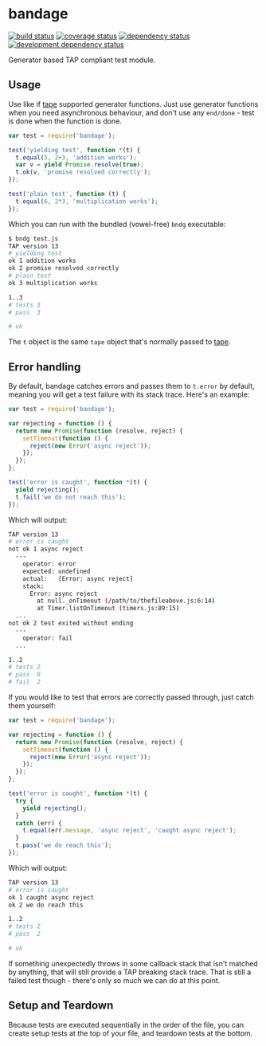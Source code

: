 # bandage
[![build status](https://secure.travis-ci.org/clux/bandage.svg)](http://travis-ci.org/clux/bandage)
[![coverage status](http://img.shields.io/coveralls/clux/bandage.svg)](https://coveralls.io/r/clux/bandage)
[![dependency status](https://david-dm.org/clux/bandage.svg)](https://david-dm.org/clux/bandage)
[![development dependency status](https://david-dm.org/clux/bandage/dev-status.svg)](https://david-dm.org/clux/bandage#info=devDependencies)

Generator based TAP compliant test module.

## Usage
Use like if [tape](https://npmjs.org/package/tape) supported generator functions. Just use generator functions when you need asynchronous behaviour, and don't use any `end/done` - test is done when the function is done.

```js
var test = require('bandage');

test('yielding test', function *(t) {
  t.equal(5, 2+3, 'addition works');
  var v = yield Promise.resolve(true);
  t.ok(v, 'promise resolved correctly');
});

test('plain test', function (t) {
  t.equal(6, 2*3, 'multiplication works');
});
```

Which you can run with the bundled (vowel-free) `bndg` executable:

```sh
$ bndg test.js
TAP version 13
# yielding test
ok 1 addition works
ok 2 promise resolved correctly
# plain test
ok 3 multiplication works

1..3
# tests 3
# pass  3

# ok
```

The `t` object is the same `tape` object that's normally passed to [tape](https://npmjs.org/package/tape).

## Error handling
By default, bandage catches errors and passes them to `t.error` by default, meaning you will get a test failure with its stack trace. Here's an example:

```js
var test = require('bandage');

var rejecting = function () {
  return new Promise(function (resolve, reject) {
    setTimeout(function () {
      reject(new Error('async reject'));
    });
  });
};

test('error is caught', function *(t) {
  yield rejecting();
  t.fail('we do not reach this');
});
```

Which will output:

```sh
TAP version 13
# error is caught
not ok 1 async reject
  ---
    operator: error
    expected: undefined
    actual:   [Error: async reject]
    stack:
      Error: async reject
        at null._onTimeout (/path/to/thefileabove.js:6:14)
        at Timer.listOnTimeout (timers.js:89:15)
  ...
not ok 2 test exited without ending
  ---
    operator: fail
  ...

1..2
# tests 2
# pass  0
# fail  2
```

If you would like to test that errors are correctly passed through, just catch them yourself:

```js
var test = require('bandage');

var rejecting = function () {
  return new Promise(function (resolve, reject) {
    setTimeout(function () {
      reject(new Error('async reject'));
    });
  });
};

test('error is caught', function *(t) {
  try {
    yield rejecting();
  }
  catch (err) {
    t.equal(err.message, 'async reject', 'caught async reject');
  }
  t.pass('we do reach this');
});

```

Which will output:

```sh
TAP version 13
# error is caught
ok 1 caught async reject
ok 2 we do reach this

1..2
# tests 2
# pass  2

# ok
```

If something unexpectedly throws in some callback stack that isn't matched by anything, that will still provide a TAP breaking stack trace. That is still a failed test though - there's only so much we can do at this point.

## Setup and Teardown
Because tests are executed sequentially in the order of the file, you can create setup tests at the top of your file, and teardown tests at the bottom.
